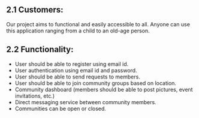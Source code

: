 ## 2.1  Customers:

Our project aims to functional and easily accessible to all. Anyone can use this application ranging from a child to an old-age person.

## 2.2 Functionality:

- User should be able to register using email id.
- User authentication using email id and password.
- User should be able to send requests to members.
- User should be able to join community groups based on location.
- Community dashboard (members should be able to post pictures, event invitations, etc.)
- Direct messaging service between community members.
- Communities can be open or closed.
